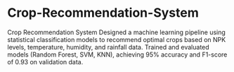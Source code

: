 # Crop-Recommendation-System
Crop Recommendation System  Designed a machine learning pipeline using statistical classification models to recommend optimal crops based on NPK levels, temperature, humidity, and rainfall data. Trained and evaluated models (Random Forest, SVM, KNN), achieving 95% accuracy and F1-score of 0.93 on validation data.

